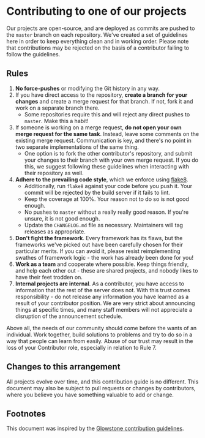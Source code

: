 # Contributing to one of our projects

Our projects are open-source, and are deployed as commits are
pushed to the `master` branch on each repository. We've created
a set of guidelines here in order to keep everything clean and
in working order. Please note that contributions may be rejected
on the basis of a contributor failing to follow the guidelines.

## Rules

1. **No force-pushes** or modifying the Git history in any way.
1. If you have direct access to the repository,
   **create a branch for your changes** and
   create a merge request for that branch.
   If not, fork it and work on a separate branch there.
    * Some repositories require this and will reject
      any direct pushes to `master`. Make this a habit!
1. If someone is working on a merge request,
   **do not open your own merge request for the same task**.
   Instead, leave some comments on the existing merge request.
   Communication is key, and there's no point in two separate
   implementations of the same thing.
    * One option is to fork the other contributor's repository,
      and submit your changes to their branch with your own merge
      request. If you do this, we suggest following these guidelines
      when interacting with their repository as well.
1. **Adhere to the prevailing code style**, which we enforce using
    [flake8](http://flake8.pycqa.org/en/latest/index.html).
    * Additionally, run `flake8` against your code before
      you push it. Your commit will be rejected by the build server
      if it fails to lint.
    * Keep the coverage at 100%. Your reason not to do so is not good enough.
    * No pushes to `master` without a really really good reason.
      If you're unsure, it is not good enough.
    * Update the `CHANGELOG.md` file as necessary.
      Maintainers will tag releases as appropriate.
1. **Don't fight the framework**. Every framework has its flaws, but
    the frameworks we've picked out have been carefully
    chosen for their particular merits. If you can avoid it,
    please resist reimplementing swathes of framework logic - the
    work has already been done for you!
1. **Work as a team** and cooperate where possible. Keep things
    friendly, and help each other out - these are shared
    projects, and nobody likes to have their feet trodden on.
1. **Internal projects are internal**. As a contributor,
    you have access to information that the rest of the server
    does not. With this trust comes responsibility - do not
    release any information you have learned as a result of
    your contributor position. We are very strict about
    announcing things at specific times, and many staff members
    will not appreciate a disruption of the announcement schedule.

Above all, the needs of our community should come before the wants
of an individual. Work together, build solutions to problems and
try to do so in a way that people can learn from easily.
Abuse of our trust may result in the loss of your
Contributor role, especially in relation to Rule 7.

## Changes to this arrangement

All projects evolve over time, and this contribution
guide is no different. This document may also be subject to pull
requests or changes by contributors, where you
believe you have something valuable to add or change.

## Footnotes

This document was inspired by the
[Glowstone contribution guidelines](https://github.com/GlowstoneMC/Glowstone/blob/dev/docs/CONTRIBUTING.md).
